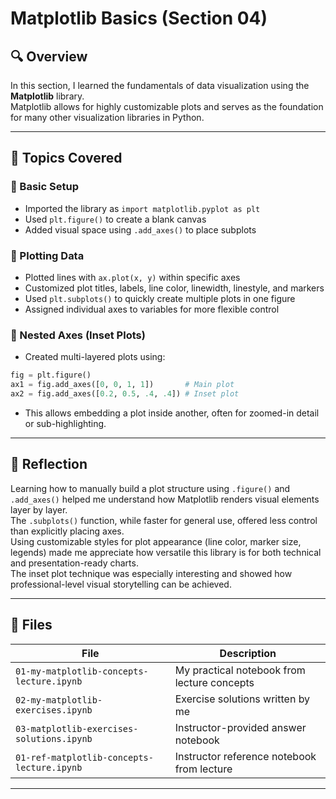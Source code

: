 # Matplotlib Basics (Section 04)

## 🔍 Overview

In this section, I learned the fundamentals of data visualization using the **Matplotlib** library.  
Matplotlib allows for highly customizable plots and serves as the foundation for many other visualization libraries in Python.

---

## 📌 Topics Covered

### 🔹 Basic Setup
- Imported the library as `import matplotlib.pyplot as plt`
- Used `plt.figure()` to create a blank canvas
- Added visual space using `.add_axes()` to place subplots

### 🔹 Plotting Data
- Plotted lines with `ax.plot(x, y)` within specific axes
- Customized plot titles, labels, line color, linewidth, linestyle, and markers
- Used `plt.subplots()` to quickly create multiple plots in one figure
- Assigned individual axes to variables for more flexible control

### 🔹 Nested Axes (Inset Plots)
- Created multi-layered plots using:

```python
fig = plt.figure()
ax1 = fig.add_axes([0, 0, 1, 1])       # Main plot
ax2 = fig.add_axes([0.2, 0.5, .4, .4]) # Inset plot
```

- This allows embedding a plot inside another, often for zoomed-in detail or sub-highlighting.

---

## 💬 Reflection

Learning how to manually build a plot structure using `.figure()` and `.add_axes()` helped me understand how Matplotlib renders visual elements layer by layer.  
The `.subplots()` function, while faster for general use, offered less control than explicitly placing axes.  
Using customizable styles for plot appearance (line color, marker size, legends) made me appreciate how versatile this library is for both technical and presentation-ready charts.  
The inset plot technique was especially interesting and showed how professional-level visual storytelling can be achieved.

---

## 📂 Files

| File | Description |
|------|-------------|
| `01-my-matplotlib-concepts-lecture.ipynb` | My practical notebook from lecture concepts |
| `02-my-matplotlib-exercises.ipynb` | Exercise solutions written by me |
| `03-matplotlib-exercises-solutions.ipynb` | Instructor-provided answer notebook |
| `01-ref-matplotlib-concepts-lecture.ipynb` | Instructor reference notebook from lecture |

---
